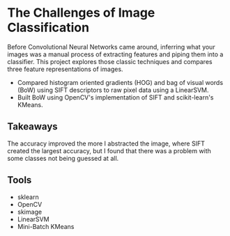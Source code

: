 # The Challenges of Image Classification

Before Convolutional Neural Networks came around, inferring what your images was a manual process of extracting features and piping them into a classifier. This project explores those classic techniques and compares three feature representations of images. 
- Compared histogram oriented gradients (HOG)  and bag of visual words (BoW) using SIFT descriptors to raw pixel data using a LinearSVM.
- Built BoW using OpenCV's implementation of SIFT and scikit-learn's  KMeans.

## Takeaways

The accuracy improved the more I abstracted the image, where SIFT created the largest accuracy, but I found that there was a problem with some classes not being guessed at all.


## Tools

- sklearn
- OpenCV
- skimage
- LinearSVM
- Mini-Batch KMeans
